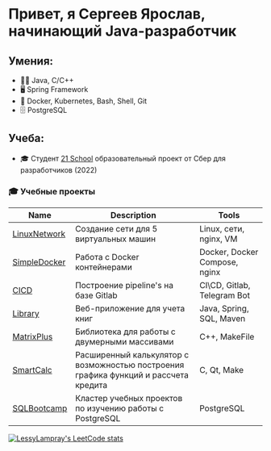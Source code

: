 # Привет, я Сергеев Ярослав, начинающий Java-разработчик

## Умения:
- 👨‍💻 Java, C/C++
- 🖥️ Spring Framework
- 🤖 Docker, Kubernetes, Bash, Shell, Git
- 🗄 PostgreSQL

## Учеба:
- 🎓 Студент [21 School](https://21-school.ru) образовательный проект от Сбер для разработчиков (2022)


### 🎓 Учебные проекты
| Name | Description | Tools                              |
| --- | --- |------------------------------------|
| [LinuxNetwork]() | Создание сети для 5 виртуальных машин | Linux, сети, nginx, VM|
| [SimpleDocker]() | Работа с Docker контейнерами | Docker, Docker Compose, nginx|
| [CICD]() | Построение pipeline's на базе Gitlab | CI\CD, Gitlab, Telegram Bot|
| [Library]() | Веб-приложение для учета книг| Java, Spring, SQL, Maven|
| [MatrixPlus]() | Библиотека для работы с двумерными массивами| C++, MakeFile|
| [SmartCalc]() | Расширенный калькулятор с возможностью построения графика функций и рассчета кредита | C, Qt, Make|
| [SQLBootcamp]() | Кластер учебных проектов по изучению работы с PostgreSQL | PostgreSQL                         |

[![LessyLampray's LeetCode stats](https://leetcode-stats-six.vercel.app/api?username=LessyLampray&theme=dark)](https://github.com/LessyLampray/leetcode-stats)
